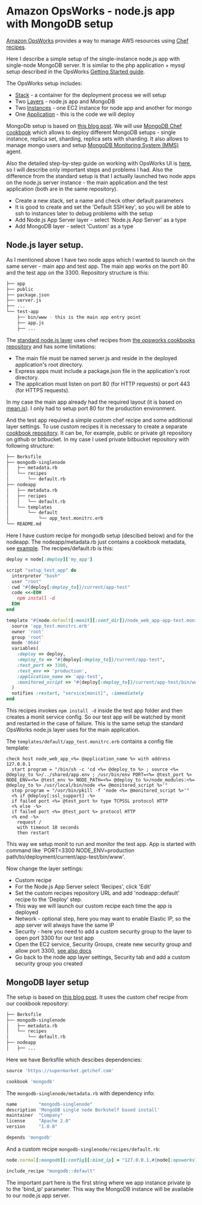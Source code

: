 Amazon OpsWorks - node.js app with MongoDB setup
============================================

[Amazon OpsWorks](http://docs.aws.amazon.com/opsworks/latest/userguide/welcome.html) provides a way to manage AWS resources 
using [Chef recipes](http://docs.chef.io/recipes.html).

Here I describe a simple setup of the single-instance node.js app with single-node MongoDB server.
It is similar to the php application + mysql setup described
in the OpsWorks [Getting Started guide](http://docs.aws.amazon.com/opsworks/latest/userguide/gettingstarted_intro.html).

The OpsWorks setup includes:
* [Stack](http://docs.aws.amazon.com/opsworks/latest/userguide/workingstacks.html) - a container for the deployment process we will setup
* Two [Layers](http://docs.aws.amazon.com/opsworks/latest/userguide/workinglayers.html) - node.js app and MongoDB
* Two [Instances](http://docs.aws.amazon.com/opsworks/latest/userguide/workinginstances.html) - one EC2 instance for node app and another for mongo
* One [Application](http://docs.aws.amazon.com/opsworks/latest/userguide/workingapps.html) - this is the code we will deploy

MongoDb setup is based on [this blog post](http://blogs.aws.amazon.com/application-management/post/Tx1RB65XDMNVLUA/Deploying-MongoDB-with-OpsWorks).
We will use [MongoDB Chef cookbook](https://github.com/edelight/chef-mongodb) which allows to deploy different MongoDB setups - single instance,
replica set, sharding, replica sets with sharding.
It also allows to manage mongo users and setup [MongoDB Monitoring System (MMS)](https://mms.mongodb.com/) agent.

Also the detailed step-by-step guide on working with OpsWorks UI is [here](http://docs.aws.amazon.com/opsworks/latest/userguide/gettingstarted_intro.html), so
I will describe only important steps and problems I had.
Also the difference from the standard setup is that I actually launched two node apps on the node.js server instance - the main application and
the test application (both are in the same repository).

* Create a new stack, set a name and check other default parameters
 * It is good to create and set the 'Default SSH key', so you will be able to ssh to instances later to debug problems with the setup
* Add Node.js App Server layer - select 'Node.js App Server' as a type
* Add MongoDB layer - select 'Custom' as a type

## Node.js layer setup.

As I mentioned above I have two node apps which I wanted to launch on the same server - main app and test app.
The main app works on the port 80 and the test app on the 3300.
Repository structure is this:

```bash
├── app
├── public
├── package.json
├── server.js
├── ...
└── test-app
    ├── bin/www - this is the main app entry point
    ├── app.js
    ├── ...
```

The [standard node.js layer](http://docs.aws.amazon.com/opsworks/latest/userguide/workinglayers-node.html) uses chef recipes from [the opsworks cookbooks repository](https://github.com/aws/opsworks-cookbooks/tree/release-chef-11.10/opsworks_nodejs) and has some limitations:
* The main file must be named server.js and reside in the deployed application's root directory.
* Express apps must include a package.json file in the application's root directory.
* The application must listen on port 80 (for HTTP requests) or port 443 (for HTTPS requests).

In my case the main app already had the required layout (it is based on [mean.js](http://meanjs.org/)).
I only had to setup port 80 for the production environment.

And the test app required a simple custom chef recipe and some additional layer settings.
To use custom recipes it is necessary to create a separate [cookbook repository](http://docs.aws.amazon.com/opsworks/latest/userguide/workingcookbook-installingcustom-repo.html).
It can be, for example, public or private git repository on github or bitbucket.
In my case I used private bitbucket repository with following structure:

```bash
├── Berksfile
├── mongodb-singlenode
│   ├── metadata.rb
│   └── recipes
│       └── default.rb
├── nodeapp
│   ├── metadata.rb
│   ├── recipes
│   │   └── default.rb
│   └── templates
│       └── default
│           └── app_test.monitrc.erb
└── README.md
```

Here I have custom recipe for mongodb setup (descibed below) and for the nodeapp.
The nodeapp/metadata.rb just contains a cookbook metadata, see [example](https://github.com/aws/opsworks-cookbooks/blob/release-chef-11.10/opsworks_nodejs/metadata.rb).
The recipes/default.rb is this:

```ruby
deploy = node[:deploy]['my_app']

script "setup_test_app" do
  interpreter "bash"
  user "root"
  cwd "#{deploy[:deploy_to]}/current/app-test"
  code <<-EOH
    npm install -d
  EOH
end

template "#{node.default[:monit][:conf_dir]}/node_web_app-app-test.monitrc" do
  source 'app_test.monitrc.erb'
  owner 'root'
  group 'root'
  mode '0644'
  variables(
    :deploy => deploy,
    :deploy_to => "#{deploy[:deploy_to]}/current/app-test",
    :test_port => 3300,
    :test_env => 'production',
    :application_name => 'app-test',
    :monitored_script => "#{deploy[:deploy_to]}/current/app-test/bin/www"
  )
  notifies :restart, "service[monit]", :immediately
end
```

This recipes invokes `npm install -d` inside the test app folder and then creates a monit service config.
So our test app will be watched by monit and restarted in the case of failure.
This is the same setup the standard OpsWorks node.js layer uses for the main application.

The `templates/default/app_test.monitrc.erb` contains a config file template:

```erb
check host node_web_app_<%= @application_name %> with address 127.0.0.1
  start program = "/bin/sh -c 'cd <%= @deploy_to %> ; source <%= @deploy_to %>/../shared/app.env ; /usr/bin/env PORT=<%= @test_port %> NODE_ENV=<%= @test_env %> NODE_PATH=<%= @deploy_to %>/node_modules:<%= @deploy_to %> /usr/local/bin/node <%= @monitored_script %>'"
  stop program = "/usr/bin/pkill -f 'node <%= @monitored_script %>'"
  <% if @deploy[:ssl_support] -%>
  if failed port <%= @test_port %> type TCPSSL protocol HTTP
  <% else -%>
  if failed port <%= @test_port %> protocol HTTP
  <% end -%>
    request /
    with timeout 10 seconds
    then restart
```

This way we setup monit to run and monitor the test app.
App is started with command like `PORT=3300 NODE_ENV=production path/to/deployment/current/app-test/bin/www'.

Now change the layer settings:
* Custom recipe
 * For the Node.js App Server select 'Recipes', click 'Edit'
 * Set the custom recipes repository URL and add 'nodeapp::default' recipe to the 'Deploy' step.
  * This way we will launch our custom recipe each time the app is deployed
* Network - optional step, here you may want to enable Elastic IP, so the app server will always have the same IP
* Security - here you need to add a custom security group to the layer to open port 3300 for our test app
 * Open the EC2 service, Security Groups, create new security group and allow port 3300, [see also docs](https://docs.aws.amazon.com/AWSEC2/latest/UserGuide/using-network-security.html)
 * Go back to the node app layer settings, Security tab and add a custom security group you created

## MongoDB layer setup

The setup is based on [this blog post](http://blogs.aws.amazon.com/application-management/post/Tx1RB65XDMNVLUA/Deploying-MongoDB-with-OpsWorks).
It uses the custom chef recipe from our cookbook repository:

```bash
├── Berksfile
├── mongodb-singlenode
│   ├── metadata.rb
│   └── recipes
│       └── default.rb
├── nodeapp
│   ├── ...
```

Here we have Berksfile which descibes dependencies:

```ruby
source 'https://supermarket.getchef.com'

cookbook 'mongodb'
```

The `mongodb-singlenode/metadata.rb` with dependency info:

```ruby
name        "mongodb-singlenode"
description 'MongoDB single node Berkshelf based install'
maintainer  "Company"
license     "Apache 2.0"
version     "1.0.0"

depends 'mongodb'
```

And a custom recipe `mongodb-singlenode/recipes/default.rb`:

```ruby
node.normal[:mongodb][:config][:bind_ip] = "127.0.0.1,#{node[:opsworks][:instance][:private_ip]}"

include_recipe "mongodb::default"
```

The important part here is the first string where we app instance private ip to the 'bind_ip' parameter.
This way the MongoDB instance will be available to our node.js app server.
